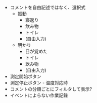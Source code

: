 * コメントを自由記述ではなく、選択式
  - 振動
    - 寝返り
    - 飲み物
    - トイレ
    - (自由入力)
  - 明かり
    - 目が覚めた
    - トイレ
    - 飲み物
    - (自由入力)
* 測定開始ボタン
* 測定停止ボタン - 温度対応時
* コメントの分類ごとにフィルタして表示?
* イベントによらない作業記録

